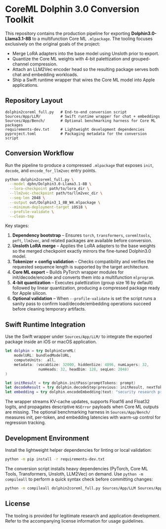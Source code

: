 # CoreML Dolphin 3.0 Conversion Toolkit

This repository contains the production pipeline for exporting
**Dolphin3.0-Llama3.1-8B** to a multifunction Core ML `.mlpackage`. The tooling
focuses exclusively on the original goals of the project:

- Merge LoRA adapters into the base model using Unsloth prior to export.
- Quantize the Core ML weights with 4-bit palettization and grouped-channel
  compression.
- Attach an LLM2Vec encoder head so the resulting package serves both chat and
  embedding workloads.
- Ship a Swift runtime wrapper that wires the Core ML model into Apple
  applications.

## Repository Layout

```
dolphin2coreml_full.py   # End-to-end conversion script
Sources/App/LLM/         # Swift runtime wrapper for chat + embeddings
Sources/App/Bench/       # Optional benchmarking harness for Core ML packages
requirements-dev.txt     # Lightweight development dependencies
pyproject.toml           # Packaging metadata for the conversion script
```

## Conversion Workflow

Run the pipeline to produce a compressed `.mlpackage` that exposes `init`,
`decode`, and `encode_for_llm2vec` entry points.

```bash
python dolphin2coreml_full.py \
  --model dphn/Dolphin3.0-Llama3.1-8B \
  --lora-checkpoint path/to/lora_dir \
  --llm2vec-checkpoint path/to/llm2vec_dir \
  --seq-len 2048 \
  --output out/Dolphin3_1_8B_W4.mlpackage \
  --minimum-deployment-target iOS18 \
  --profile-validate \
  --clean-tmp
```

Key stages:

1. **Dependency bootstrap** – Ensures `torch`, `transformers`, `coremltools`,
   `peft`, `llm2vec`, and related packages are available before conversion.
2. **Unsloth LoRA merge** – Applies the LoRA adapters to the base weights so the
   merged checkpoint exactly mirrors the fine-tuned Dolphin3.0 model.
3. **Tokenizer + config validation** – Checks compatibility and verifies the
   requested sequence length is supported by the target architecture.
4. **Core ML export** – Builds PyTorch wrapper modules for init/decode/encode and
   converts them into a multifunction `mlprogram`.
5. **4-bit quantization** – Executes palettization (group size 16 by default)
   followed by linear quantization, producing a compressed package ready for
   Apple silicon.
6. **Optional validation** – When `--profile-validate` is set the script runs a
   sanity pass to confirm load/decode/embedding operations succeed before
   cleaning temporary artifacts.

## Swift Runtime Integration

Use the Swift wrapper under `Sources/App/LLM/` to integrate the exported package
inside an iOS or macOS application.

```swift
let dolphin = try DolphinCoreML(
    modelURL: bundledModelURL,
    computeUnits: .all,
    metadata: (vocabSize: 32000, hiddenSize: 4096, numLayers: 32,
               numHeads: 32, headDim: 128, seqLen: 2048)
)

let initResult = try dolphin.initPass(promptTokens: prompt)
let decodeResult = try dolphin.decodeStep(previous: initResult, nextToken: token)
let embedding = try dolphin.encodeEmbedding(text: "security research prompt")
```

The wrapper streams KV-cache updates, supports Float16 and Float32 logits, and
propagates descriptive `NSError` payloads when Core ML outputs are missing. The
optional benchmarking harness in `Sources/App/Bench/` measures init, per-token,
and embedding latencies with warm-up control for regression tracking.

## Development Environment

Install the lightweight helper dependencies for linting or local validation:

```bash
python -m pip install -r requirements-dev.txt
```

The conversion script installs heavy dependencies (PyTorch, Core ML Tools,
Transformers, Unsloth, LLM2Vec) on demand. Use `python -m compileall` to perform
a quick syntax check before committing changes:

```bash
python -m compileall dolphin2coreml_full.py Sources/App/LLM Sources/App/Bench
```

## License

The tooling is provided for legitimate research and application development.
Refer to the accompanying license information for usage guidelines.
